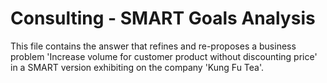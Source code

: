 # Consulting - SMART Goals Analysis 
This file contains the answer that refines and re-proposes a business problem 'Increase volume for customer product without discounting price' in a SMART version exhibiting on the company 'Kung Fu Tea'. 

